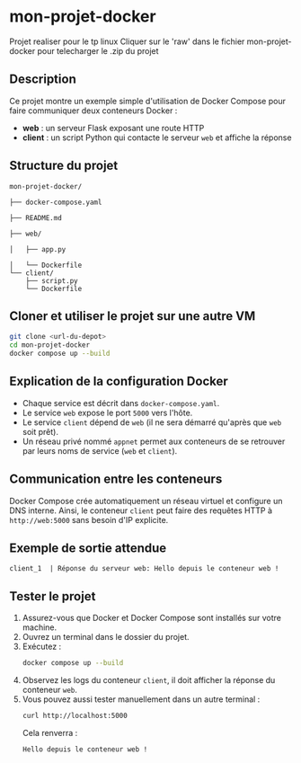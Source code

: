 # mon-projet-docker
Projet realiser pour le tp linux
Cliquer sur le 'raw' dans le fichier mon-projet-docker pour telecharger le .zip du projet

## Description
Ce projet montre un exemple simple d'utilisation de Docker Compose pour faire communiquer deux conteneurs Docker :

- **web** : un serveur Flask exposant une route HTTP
- **client** : un script Python qui contacte le serveur `web` et affiche la réponse

## Structure du projet
```
mon-projet-docker/

├── docker-compose.yaml

├── README.md

├── web/

│   ├── app.py

│   └── Dockerfile
└── client/
    ├── script.py
    └── Dockerfile
```

## Cloner et utiliser le projet sur une autre VM

```bash
git clone <url-du-depot>
cd mon-projet-docker
docker compose up --build
```

## Explication de la configuration Docker
- Chaque service est décrit dans `docker-compose.yaml`.
- Le service `web` expose le port `5000` vers l'hôte.
- Le service `client` dépend de `web` (il ne sera démarré qu'après que `web` soit prêt).
- Un réseau privé nommé `appnet` permet aux conteneurs de se retrouver par leurs noms de service (`web` et `client`).

## Communication entre les conteneurs

Docker Compose crée automatiquement un réseau virtuel et configure un DNS interne. Ainsi, le conteneur `client` peut faire des requêtes HTTP à `http://web:5000` sans besoin d'IP explicite.

## Exemple de sortie attendue
```
client_1  | Réponse du serveur web: Hello depuis le conteneur web !
```
## Tester le projet

1. Assurez-vous que Docker et Docker Compose sont installés sur votre machine.
2. Ouvrez un terminal dans le dossier du projet.
3. Exécutez :
   ```bash
   docker compose up --build
   ```
4. Observez les logs du conteneur `client`, il doit afficher la réponse du conteneur `web`.
5. Vous pouvez aussi tester manuellement dans un autre terminal :
   ```bash
   curl http://localhost:5000
   ```
   Cela renverra :
   ```
   Hello depuis le conteneur web !
   ```
